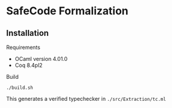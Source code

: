 # SafeCode Formalization


## Installation

Requirements
- OCaml version 4.01.0 
- Coq 8.4pl2 

Build
```
./build.sh
```
This generates a verified typechecker in `./src/Extraction/tc.ml`

